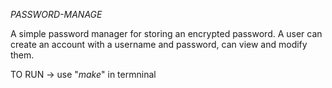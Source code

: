 *PASSWORD-MANAGE*

A simple password manager for storing an encrypted password.
A user can create an account with a username and password, 
can view and modify them.

TO RUN -> use "*make*" in termninal 
